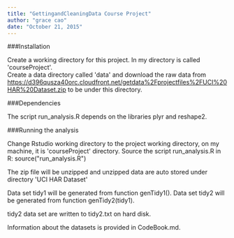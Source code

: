 ```yaml
---
title: "GettingandCleaningData Course Project"
author: "grace cao"
date: "October 21, 2015"
---
```


###Installation

Create a working directory for this project. In my directory is called 'courseProject'.     
Create a data directory called 'data' and download the raw data from https://d396qusza40orc.cloudfront.net/getdata%2Fprojectfiles%2FUCI%20HAR%20Dataset.zip to be under this directory. 

###Dependencies

The script run_analysis.R depends on the libraries plyr and reshape2. 

###Running the analysis

Change Rstudio working directory to the project working directory, on my machine, it is 'courseProject' directory. 
Source the script run_analysis.R in R: source("run_analysis.R")

The zip file will be unzipped and unzipped data are auto stored under directory 'UCI HAR Dataset'

Data set tidy1 will be generated from function genTidy1(). 
Data set tidy2 will be generated from function genTidy2(tidy1). 

tidy2 data set are written to tidy2.txt on hard disk. 

Information about the datasets is provided in CodeBook.md.

